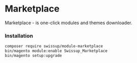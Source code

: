 # Marketplace

Marketplace - is one-click modules and themes downloader.

### Installation

```bash
composer require swissup/module-marketplace
bin/magento module:enable Swissup_Marketplace
bin/magento setup:upgrade
```
